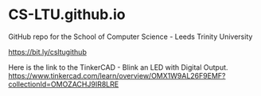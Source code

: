 # CS-LTU.github.io
GitHub repo for the School of Computer Science - Leeds Trinity University

https://bit.ly/csltugithub

Here is the link to the TinkerCAD - Blink an LED with Digital Output.
https://www.tinkercad.com/learn/overview/OMX1W9AL26F9EMF?collectionId=OMOZACHJ9IR8LRE
